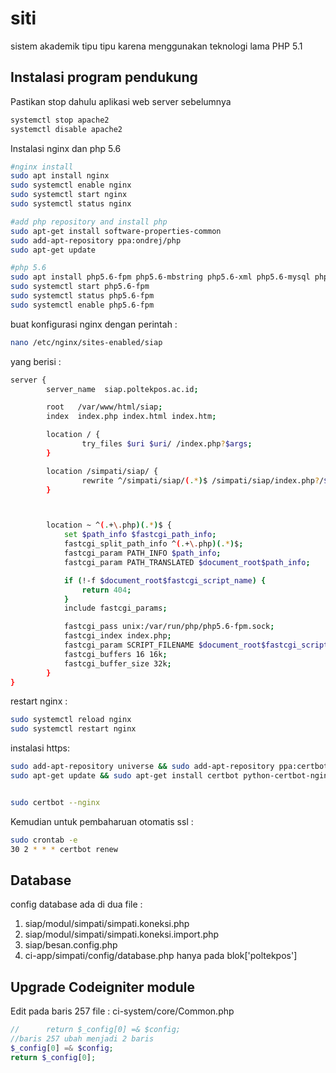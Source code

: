 # siti
sistem akademik tipu tipu karena menggunakan teknologi lama PHP 5.1

## Instalasi program pendukung
Pastikan stop dahulu aplikasi web server sebelumnya 

```sh
systemctl stop apache2
systemctl disable apache2
```

Instalasi nginx dan php 5.6
```sh
#nginx install
sudo apt install nginx
sudo systemctl enable nginx
sudo systemctl start nginx
sudo systemctl status nginx

#add php repository and install php
sudo apt-get install software-properties-common
sudo add-apt-repository ppa:ondrej/php
sudo apt-get update	

#php 5.6
sudo apt install php5.6-fpm php5.6-mbstring php5.6-xml php5.6-mysql php5.6-common php5.6-gd php5.6-json php5.6-cli php5.6-curl php5.6-zip php5.6-intl php5.6-xmlrpc php5.6-soap
sudo systemctl start php5.6-fpm
sudo systemctl status php5.6-fpm
sudo systemctl enable php5.6-fpm
```

buat konfigurasi nginx dengan perintah :

```sh
nano /etc/nginx/sites-enabled/siap
```

yang berisi :

```sh
server {
        server_name  siap.poltekpos.ac.id;

        root   /var/www/html/siap;
        index  index.php index.html index.htm;

        location / {
                try_files $uri $uri/ /index.php?$args;
        }

		location /simpati/siap/ {
                rewrite ^/simpati/siap/(.*)$ /simpati/siap/index.php?/$1;
        }



		location ~ ^(.+\.php)(.*)$ {
			set $path_info $fastcgi_path_info;
			fastcgi_split_path_info ^(.+\.php)(.*)$;
			fastcgi_param PATH_INFO $path_info;
			fastcgi_param PATH_TRANSLATED $document_root$path_info;

			if (!-f $document_root$fastcgi_script_name) {
				return 404;
			}
			include fastcgi_params;

			fastcgi_pass unix:/var/run/php/php5.6-fpm.sock;
			fastcgi_index index.php;
			fastcgi_param SCRIPT_FILENAME $document_root$fastcgi_script_name;
			fastcgi_buffers 16 16k;
			fastcgi_buffer_size 32k;
		}
}
```

restart nginx :

```sh
sudo systemctl reload nginx
sudo systemctl restart nginx
```

instalasi https:

```sh
sudo add-apt-repository universe && sudo add-apt-repository ppa:certbot/certbot
sudo apt-get update && sudo apt-get install certbot python-certbot-nginx


sudo certbot --nginx
```

Kemudian untuk pembaharuan otomatis ssl :

```sh
sudo crontab -e
30 2 * * * certbot renew
```

## Database
config database ada di dua file :
1. siap/modul/simpati/simpati.koneksi.php
2. siap/modul/simpati/simpati.koneksi.import.php
3. siap/besan.config.php
4. ci-app/simpati/config/database.php hanya pada blok['poltekpos']

## Upgrade Codeigniter module
Edit pada baris 257 file :
ci-system/core/Common.php

```php
//		return $_config[0] =& $config;
//baris 257 ubah menjadi 2 baris
$_config[0] =& $config;
return $_config[0];
```